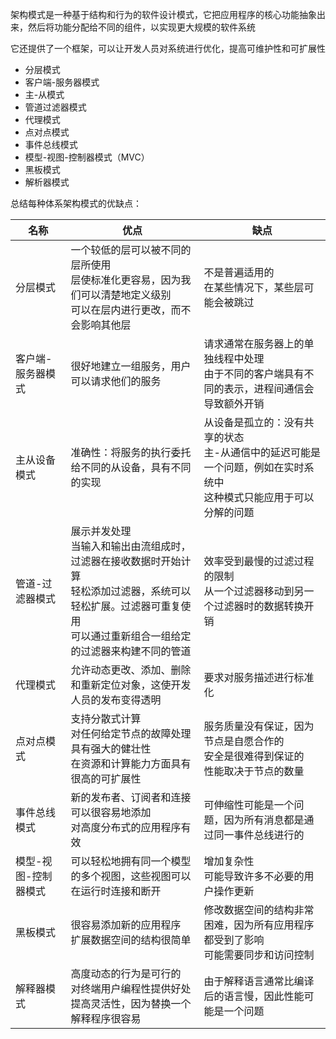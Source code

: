 架构模式是一种基于结构和行为的软件设计模式，它把应用程序的核心功能抽象出来，然后将功能分配给不同的组件，以实现更大规模的软件系统

它还提供了一个框架，可以让开发人员对系统进行优化，提高可维护性和可扩展性

- 分层模式
- 客户端-服务器模式
- 主-从模式
- 管道过滤器模式
- 代理模式
- 点对点模式
- 事件总线模式
- 模型-视图-控制器模式（MVC）
- 黑板模式
- 解析器模式

总结每种体系架构模式的优缺点：

| 名称                 | 优点                                                         | 缺点                                                         |
| -------------------- | ------------------------------------------------------------ | ------------------------------------------------------------ |
| 分层模式             | 一个较低的层可以被不同的层所使用<br />层使标准化更容易，因为我们可以清楚地定义级别<br />可以在层内进行更改，而不会影响其他层 | 不是普遍适用的<br />在某些情况下，某些层可能会被跳过         |
| 客户端-服务器模式    | 很好地建立一组服务，用户可以请求他们的服务                   | 请求通常在服务器上的单独线程中处理<br />由于不同的客户端具有不同的表示，进程间通信会导致额外开销 |
| 主从设备模式         | 准确性：将服务的执行委托给不同的从设备，具有不同的实现       | 从设备是孤立的：没有共享的状态<br />主-从通信中的延迟可能是一个问题，例如在实时系统中<br />这种模式只能应用于可以分解的问题 |
| 管道-过滤器模式      | 展示并发处理<br />当输入和输出由流组成时，过滤器在接收数据时开始计算<br />轻松添加过滤器，系统可以轻松扩展。过滤器可重复使用<br /> 可以通过重新组合一组给定的过滤器来构建不同的管道 | 效率受到最慢的过滤过程的限制<br />从一个过滤器移动到另一个过滤器时的数据转换开销 |
| 代理模式             | 允许动态更改、添加、删除和重新定位对象，这使开发人员的发布变得透明 | 要求对服务描述进行标准化                                     |
| 点对点模式           | 支持分散式计算<br />对任何给定节点的故障处理具有强大的健壮性<br />在资源和计算能力方面具有很高的可扩展性 | 服务质量没有保证，因为节点是自愿合作的<br />安全是很难得到保证的<br />性能取决于节点的数量 |
| 事件总线模式         | 新的发布者、订阅者和连接可以很容易地添加<br />对高度分布式的应用程序有效 | 可伸缩性可能是一个问题，因为所有消息都是通过同一事件总线进行的 |
| 模型-视图-控制器模式 | 可以轻松地拥有同一个模型的多个视图，这些视图可以在运行时连接和断开 | 增加复杂性<br />可能导致许多不必要的用户操作更新             |
| 黑板模式             | 很容易添加新的应用程序<br />扩展数据空间的结构很简单         | 修改数据空间的结构非常困难，因为所有应用程序都受到了影响<br />可能需要同步和访问控制 |
| 解释器模式           | 高度动态的行为是可行的<br />对终端用户编程性提供好处<br />提高灵活性，因为替换一个解释程序很容易 | 由于解释语言通常比编译后的语言慢，因此性能可能是一个问题     |

